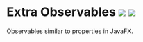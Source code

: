 # Extra Observables [![](https://jitpack.io/v/Col-E/ExtraObservables.svg)](https://jitpack.io/#Col-E/ExtraObservables) ![](https://github.com/Col-E/ExtraObservables/actions/workflows/display_test_results.yml/badge.svg)

Observables similar to properties in JavaFX.